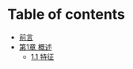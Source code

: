 # Table of contents

* [前言](README.md)
* [第1章 概述](topic-1/README.md)
  * [1.1 特征](topic-1/feature.md)
